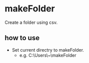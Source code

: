 # makeFolder
Create a folder using csv.

## how to use
- Set current directry to makeFolder.
  - e.g. C:\Users\\~\makeFolder

